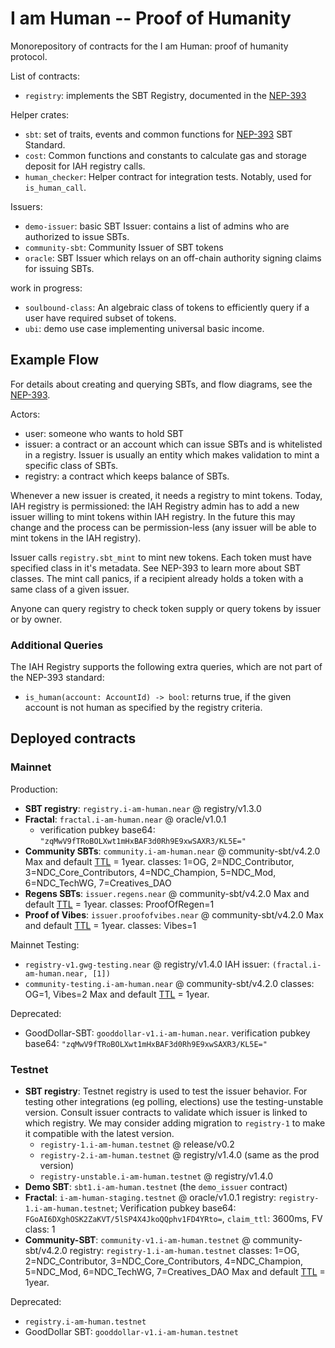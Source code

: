 # I am Human -- Proof of Humanity

Monorepository of contracts for the I am Human: proof of humanity protocol.

List of contracts:

- `registry`: implements the SBT Registry, documented in the [NEP-393](https://github.com/near/NEPs/pull/393/)

Helper crates:

- `sbt`: set of traits, events and common functions for [NEP-393](https://github.com/near/NEPs/pull/393/) SBT Standard.
- `cost`: Common functions and constants to calculate gas and storage deposit for IAH registry calls.
- `human_checker`: Helper contract for integration tests. Notably, used for `is_human_call`.

Issuers:

- `demo-issuer`: basic SBT Issuer: contains a list of admins who are authorized to issue SBTs.
- `community-sbt`: Community Issuer of SBT tokens
- `oracle`: SBT Issuer which relays on an off-chain authority signing claims for issuing SBTs.

work in progress:

- `soulbound-class`: An algebraic class of tokens to efficiently query if a user have required subset of tokens.
- `ubi`: demo use case implementing universal basic income.

## Example Flow

For details about creating and querying SBTs, and flow diagrams, see the [NEP-393](https://github.com/near/NEPs/pull/393/).

Actors:

- user: someone who wants to hold SBT
- issuer: a contract or an account which can issue SBTs and is whitelisted in a registry. Issuer is usually an entity which makes validation to mint a specific class of SBTs.
- registry: a contract which keeps balance of SBTs.

Whenever a new issuer is created, it needs a registry to mint tokens. Today, IAH registry is permissioned: the IAH Registry admin has to add a new issuer willing to mint tokens within IAH registry. In the future this may change and the process can be permission-less (any issuer will be able to mint tokens in the IAH registry).

Issuer calls `registry.sbt_mint` to mint new tokens. Each token must have specified class in it's metadata. See NEP-393 to learn more about SBT classes. The mint call panics, if a recipient already holds a token with a same class of a given issuer.

Anyone can query registry to check token supply or query tokens by issuer or by owner.

### Additional Queries

The IAH Registry supports the following extra queries, which are not part of the NEP-393 standard:

- `is_human(account: AccountId) -> bool`: returns true, if the given account is not human as specified by the registry criteria.

## Deployed contracts

### Mainnet

Production:

- **SBT registry**: `registry.i-am-human.near` @ registry/v1.3.0
- **Fractal**: `fractal.i-am-human.near` @ oracle/v1.0.1
  - verification pubkey base64: `"zqMwV9fTRoBOLXwt1mHxBAF3d0Rh9E9xwSAXR3/KL5E="`
- **Community SBTs**: `community.i-am-human.near` @ community-sbt/v4.2.0
  Max and default [TTL](./contracts/community-sbt/README.md#ttl) = 1year.
  classes: 1=OG, 2=NDC_Contributor, 3=NDC_Core_Contributors, 4=NDC_Champion, 5=NDC_Mod, 6=NDC_TechWG, 7=Creatives_DAO
- **Regens SBTs**: `issuer.regens.near` @ community-sbt/v4.2.0
  Max and default [TTL](./contracts/community-sbt/README.md#ttl) = 1year.
  classes: ProofOfRegen=1
- **Proof of Vibes**: `issuer.proofofvibes.near` @ community-sbt/v4.2.0
  Max and default [TTL](./contracts/community-sbt/README.md#ttl) = 1year.
  classes: Vibes=1

Mainnet Testing:

- `registry-v1.gwg-testing.near` @ registry/v1.4.0
  IAH issuer: `(fractal.i-am-human.near, [1])`
- `community-testing.i-am-human.near` @ community-sbt/v4.2.0
  classes: OG=1, Vibes=2
  Max and default [TTL](./contracts/community-sbt/README.md#ttl) = 1year.

Deprecated:

- GoodDollar-SBT: `gooddollar-v1.i-am-human.near`.
  verification pubkey base64: `"zqMwV9fTRoBOLXwt1mHxBAF3d0Rh9E9xwSAXR3/KL5E="`

### Testnet

- **SBT registry**:
  Testnet registry is used to test the issuer behavior. For testing other integrations (eg polling, elections) use the testing-unstable version. Consult issuer contracts to validate which issuer is linked to which registry. We may consider adding migration to `registry-1` to make it compatible with the latest version.
  - `registry-1.i-am-human.testnet` @ release/v0.2
  - `registry-2.i-am-human.testnet` @ registry/v1.4.0 (same as the prod version)
  - `registry-unstable.i-am-human.testnet` @ registry/v1.4.0
- **Demo SBT**: `sbt1.i-am-human.testnet` (the `demo_issuer` contract)
- **Fractal**: `i-am-human-staging.testnet` @ oracle/v1.0.1
  registry: `registry-1.i-am-human.testnet`; Verification pubkey base64: `FGoAI6DXghOSK2ZaKVT/5lSP4X4JkoQQphv1FD4YRto=`, `claim_ttl`: 3600ms, FV class: 1
- **Community-SBT**: `community-v1.i-am-human.testnet` @ community-sbt/v4.2.0
  registry: `registry-1.i-am-human.testnet`
  classes: 1=OG, 2=NDC_Contributor, 3=NDC_Core_Contributors, 4=NDC_Champion, 5=NDC_Mod, 6=NDC_TechWG, 7=Creatives_DAO
  Max and default [TTL](./contracts/community-sbt/README.md#ttl) = 1year.

Deprecated:

- `registry.i-am-human.testnet`
- GoodDollar SBT: `gooddollar-v1.i-am-human.testnet`
